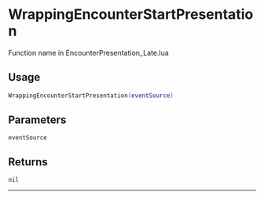 # WrappingEncounterStartPresentation
Function name in EncounterPresentation_Late.lua
## Usage
```lua
WrappingEncounterStartPresentation(eventSource)
```
## Parameters
`eventSource`
## Returns
`nil`

---